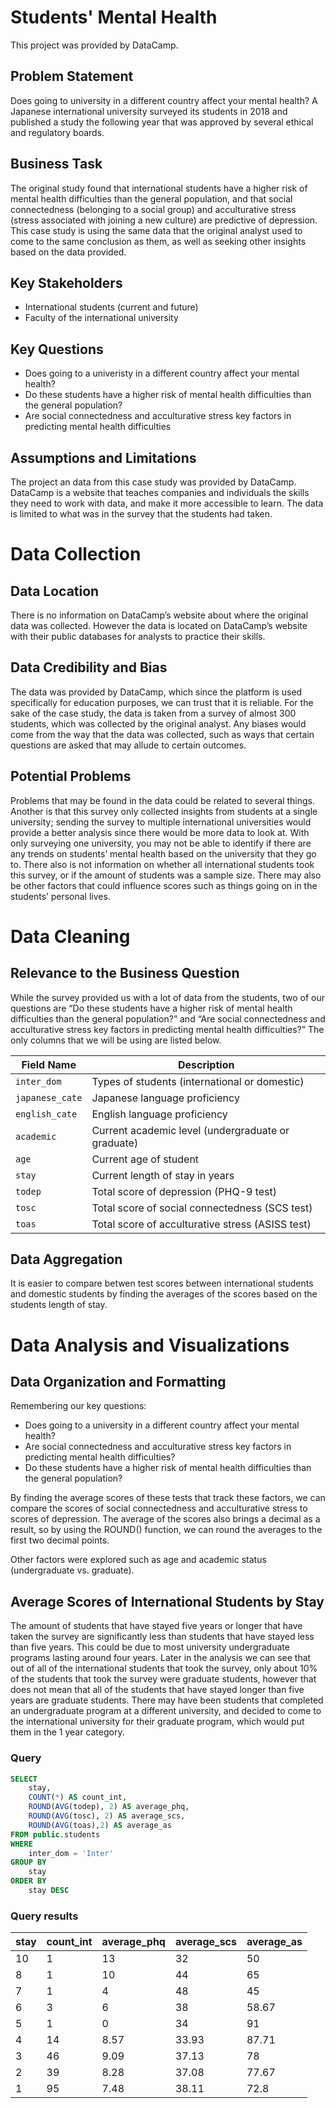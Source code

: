 # Students' Mental Health
This project was provided by DataCamp.

## Problem Statement
Does going to university in a different country affect your mental health? A Japanese international university surveyed its students in 2018 and published a study the following year that was approved by several ethical and regulatory boards.

## Business Task
The original study found that international students have a higher risk of mental health difficulties than the general population, and that social connectedness (belonging to a social group) and acculturative stress (stress associated with joining a new culture) are predictive of depression.
This case study is using the same data that the original analyst used to come to the same conclusion as them, as well as seeking other insights based on the data provided.

## Key Stakeholders
- International students (current and future)
- Faculty of the international university

## Key Questions
- Does going to a univeristy in a different country affect your mental health?
- Do these students have a higher risk of mental health difficulties than the general population?
- Are social connectedness and acculturative stress key factors in predicting mental health difficulties

## Assumptions and Limitations
The project an data from this case study was provided by DataCamp. DataCamp is a website that teaches companies and individuals the skills they need to work with data, and make it more accessible to learn. The data is limited to what was in the survey that the students had taken.

# Data Collection
## Data Location
There is no information on DataCamp’s website about where the original data was collected. However the data is located on DataCamp’s website with their public databases for analysts to practice their skills.

## Data Credibility and Bias
The data was provided by DataCamp, which since the platform is used specifically for education purposes, we can trust that it is reliable. For the sake of the case study, the data is taken from a survey of almost 300 students, which was collected by the original analyst. Any biases would come from the way that the data was collected, such as ways that certain questions are asked that may allude to certain outcomes.

## Potential Problems
Problems that may be found in the data could be related to several things. Another is that this survey only collected insights from students at a single university; sending the survey to multiple international universities would provide a better analysis since there would be more data to look at. With only surveying one university, you may not be able to identify if there are any trends on students’ mental health based on the university that they go to. There also is not information on whether all international students took this survey, or if the amount of students was a sample size. There may also be other factors that could influence scores such as things going on in the students’ personal lives.

# Data Cleaning

## Relevance to the Business Question

While the survey provided us with a lot of data from the students, two of our questions are “Do these students have a higher risk of mental health difficulties than the general population?” and  “Are social connectedness and acculturative stress key factors in predicting mental health difficulties?” The only columns that we will be using are listed below. 

| Field Name | Description |
| --- | --- |
| `inter_dom` | Types of students (international or domestic) |
| `japanese_cate` | Japanese language proficiency |
| `english_cate` | English language proficiency |
| `academic` | Current academic level (undergraduate or graduate) |
| `age` | Current age of student |
| `stay` | Current length of stay in years |
| `todep` | Total score of depression (PHQ-9 test) |
| `tosc` | Total score of social connectedness (SCS test) |
| `toas` | Total score of acculturative stress (ASISS test) |

## Data Aggregation
It is easier to compare betwen test scores between international students and domestic students by finding the averages of the scores based on the students length of stay.

# Data Analysis and Visualizations

## Data Organization and Formatting

Remembering our key questions: 

- Does going to a university in a different country affect your mental health?
- Are social connectedness and acculturative stress key factors in predicting mental health difficulties?
- Do these students have a higher risk of mental health difficulties than the general population?

By finding the average scores of these tests that track these factors, we can compare the scores of social connectedness and acculturative stress to scores of depression. The average of the scores also brings a decimal as a result, so by using the ROUND() function, we can round the averages to the first two decimal points.

Other factors were explored such as age and academic status (undergraduate vs. graduate).

## Average Scores of International Students by Stay

The amount of students that have stayed five years or longer that have taken the survey are significantly less than students that have stayed less than five years. This could be due to most university undergraduate programs lasting around four years. Later in the analysis we can see that out of all of the international students that took the survey, only about 10% of the students that took the survey were graduate students, however that does not mean that all of the students that have stayed longer than five years are graduate students. There may have been students that completed an undergraduate program at a different university, and decided to come to the international university for their graduate program, which would put them in the 1 year category.

### Query

```sql
SELECT
	stay,
	COUNT(*) AS count_int,
	ROUND(AVG(todep), 2) AS average_phq,
	ROUND(AVG(tosc), 2) AS average_scs,
	ROUND(AVG(toas),2) AS average_as
FROM public.students
WHERE
	inter_dom = 'Inter'
GROUP BY 
	stay 
ORDER BY 
	stay DESC
```

### Query results

| stay | count_int | average_phq | average_scs | average_as |
| --- | --- | --- | --- | --- |
| 10 | 1 | 13 | 32 | 50 |
| 8 | 1 | 10 | 44 | 65 |
| 7 | 1 | 4 | 48 | 45 |
| 6 | 3 | 6 | 38 | 58.67 |
| 5 | 1 | 0 | 34 | 91 |
| 4 | 14 | 8.57 | 33.93 | 87.71 |
| 3 | 46 | 9.09 | 37.13 | 78 |
| 2 | 39 | 8.28 | 37.08 | 77.67 |
| 1 | 95 | 7.48 | 38.11 | 72.8 |
